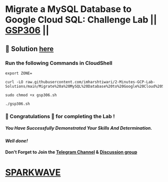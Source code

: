 # Migrate a MySQL Database to Google Cloud SQL: Challenge Lab || [GSP306](https://www.cloudskillsboost.google/focuses/1740?parent=catalog) ||

## 🔑 Solution [here](https://www.youtube.com/@sparkwave.01)

### Run the following Commands in CloudShell

```
export ZONE=
```
```
curl -LO raw.githubusercontent.com/imharshtiwari/2-Minutes-GCP-Lab-Solutions/main/Migrate%20a%20MySQL%20Database%20to%20Google%20Cloud%20SQL%20Challenge%20Lab/gsp306.sh

sudo chmod +x gsp306.sh

./gsp306.sh
```

### 🐼 Congratulations 🎉 for completing the Lab !

##### *You Have Successfully Demonstrated Your Skills And Determination.*

#### *Well done!*

#### Don't Forget to Join the [Telegram Channel](https://t.me/sparkwave.01) & [Discussion group](https://t.me/sparkwave.01chats)

# [SPARKWAVE](https://www.youtube.com/@sparkwave.01)
